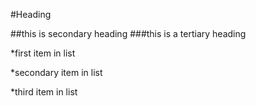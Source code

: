 #Heading

##this is secondary heading
###this is a tertiary heading

*first item in list

*secondary item in list

*third item in list
